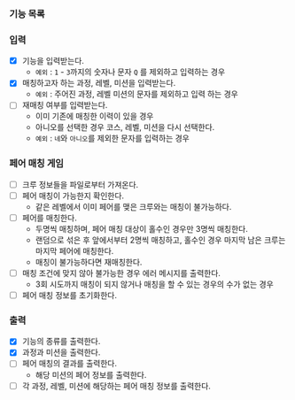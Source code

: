 ### 기능 목록

### 입력
- [x] 기능을 입력받는다.
   + `예외` : `1` - `3`까지의 숫자나 문자 `Q` 를 제외하고 입력하는 경우
- [x] 매칭하고자 하는 과정, 레벨, 미션을 입력받는다. 
   + `예외` : 주어진 과정, 레벨 미션의 문자를 제외하고 입력 하는 경우
- [ ] 재매칭 여부를 입력받는다.
   + 이미 기존에 매칭한 이력이 있을 경우
   + 아니오를 선택한 경우 코스, 레벨, 미션을 다시 선택한다.
   + `예외` : `네`와 `아니오`를 제외한 문자를 입력하는 경우

### 페어 매칭 게임
- [ ] 크루 정보들을 파일로부터 가져온다. 
- [ ] 페어 매칭이 가능한지 확인한다.
   + 같은 레벨에서 이미 페어를 맺은 크루와는 매칭이 불가능하다.
- [ ] 페어를 매칭한다.
  + 두명씩 매칭하며, 페어 매칭 대상이 홀수인 경우만 3명씩 매칭한다.
  + 랜덤으로 섞은 후 앞에서부터 2명씩 매칭하고, 홀수인 경우 마지막 남은 크루는 마지막 페어에 매칭한다. 
  + 매칭이 불가능하다면 재매칭한다.
- [ ] 매칭 조건에 맞지 않아 불가능한 경우 에러 메시지를 출력한다.
   + 3회 시도까지 매칭이 되지 않거나 매칭을 할 수 있는 경우의 수가 없는 경우
- [ ] 페어 매칭 정보를 초기화한다.

### 출력 
- [x] 기능의 종류를 출력한다.
- [x] 과정과 미션을 출력한다.
- [ ] 페어 매칭의 결과를 출력한다.
   + 해당 미션의 페어 정보를 출력한다.
- [ ] 각 과정, 레벨, 미션에 해당하는 페어 매칭 정보를 출력한다.